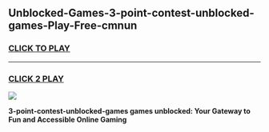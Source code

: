 
## Unblocked-Games-3-point-contest-unblocked-games-Play-Free-cmnun
<h3>
<a href="https://premium76.site?title=3-point-contest-unblocked-games&ref=15A">CLICK TO PLAY</a></h3>
<hr>

<h3>
<a href="https://premium76.site?title=3-point-contest-unblocked-games&ref=15A">CLICK 2 PLAY</a>
  
</h3>

<a href="https://premium76.site?title=3-point-contest-unblocked-games&ref=15A"><img src="https://clearcache.store/games.png"></a>


**3-point-contest-unblocked-games games unblocked: Your Gateway to Fun and Accessible Online Gaming**
